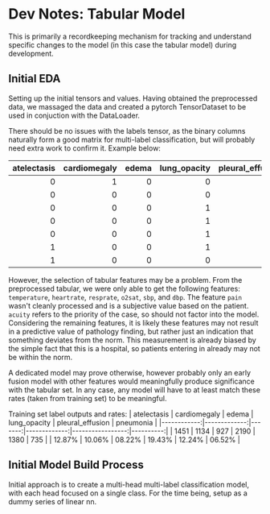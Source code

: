 # Dev Notes: Tabular Model

This is primarily a recordkeeping mechanism for tracking and understand specific changes to the model (in this case the tabular model) during development.

## Initial EDA

Setting up the initial tensors and values. Having obtained the preprocessed data, we massaged the data and created a pytorch TensorDataset to be used in conjuction with the DataLoader.

There should be no issues with the labels tensor, as the binary columns naturally form a good matrix for multi-label classification, but will probably need extra work to confirm it. Example below:

| atelectasis | cardiomegaly | edema | lung_opacity | pleural_effusion | pneumonia |
|------------:|-------------:|------:|-------------:|-----------------:|----------:|
| 0           | 1            | 0     | 0            | 0                | 0         |
| 0           | 0            | 0     | 0            | 0                | 0         |
| 0           | 0            | 0     | 1            | 0                | 0         |
| 0           | 0            | 0     | 1            | 0                | 1         |
| 0           | 0            | 0     | 1            | 0                | 0         |
| 1           | 0            | 0     | 1            | 0                | 0         |
| 1           | 0            | 0     | 0            | 0                | 0         |

However, the selection of tabular features may be a problem. From the preprocessed tabular, we were only able to get the following features: `temperature`, `heartrate`, `resprate`, `o2sat`, `sbp`, and `dbp`. The feature `pain` wasn't cleanly processed and is a subjective value based on the patient. `acuity` refers to the priority of the case, so should not factor into the model. Considering the remaining features, it is likely these features may not result in a predictive value of pathology finding, but rather just an indication that something deviates from the norm. This measurement is already biased by the simple fact that this is a hospital, so patients entering in already may not be within the norm.

A dedicated model may prove otherwise, however probably only an early fusion model with other features would meaningfully produce significance with the tabular set. In any case, any model will have to at least match these rates (taken from training set) to be meaningful.

Training set label outputs and rates:
| atelectasis | cardiomegaly |  edema | lung_opacity | pleural_effusion | pneumonia |
|------------:|-------------:|-------:|-------------:|-----------------:|----------:|
|     1451    | 1134         | 927    | 2190         | 1380             | 735       |
| 12.87%      | 10.06%       | 08.22% | 19.43%       | 12.24%           | 06.52%    |

## Initial Model Build Process

Initial approach is to create a multi-head multi-label classification model, with each head focused on a single class. For the time being, setup as a dummy series of linear nn.

